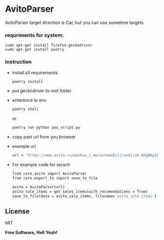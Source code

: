 # AvitoParser
AvitoParser target direction is Car, but you can use sometime targets

### requriments for system:

    sudo apt-get install firefox-geckodriver
    sudo apt-get install poetry
    

### Instruction

- install all requirements
    ```sh
    poetry install
    ```
- put geckodriver to root folder
- enterence to env
    ```sh
    poetry shell
    ```
    or
    ```sh
    poetry run python you_script.py
    ```

- copy past url from you browser
- example url
    ```sh
    url = 'https://www.avito.ru/moskva_i_mo/avtomobili/audi/a4-ASgBAgICAkTgtg2emSjitg2MtSg'
    ```
- For example сode for serach
    ```sh
    from core.avito import AvitoParser
    from core.export_to import save_to_file

    avito = AvitoParser(url)
    avito_sale_items = get_sales_items(with_recomendations = True)
    save_to_file(data = avito_sale_items, filename='avita_sale_items')
    ```

## License

MIT

**Free Software, Hell Yeah!**
